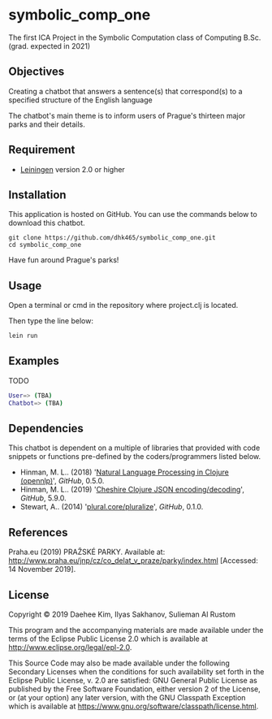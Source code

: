 # symbolic_comp_one

The first ICA Project in the Symbolic Computation class of Computing B.Sc.
(grad. expected in 2021)

## Objectives

Creating a chatbot that answers a sentence(s) that correspond(s) to a specified
structure of the English language

The chatbot's main theme is to inform users of Prague's thirteen major parks
and their details.

## Requirement

* [Leiningen](https://leiningen.org/) version 2.0 or higher

## Installation

This application is hosted on GitHub. You can use the commands below to
download this chatbot.
```
git clone https://github.com/dhk465/symbolic_comp_one.git
cd symbolic_comp_one
```
Have fun around Prague's parks!

## Usage

Open a terminal or cmd in the repository where project.clj is located.

Then type the line below:
```bash
lein run
```

## Examples

TODO

```bash
User=> (TBA)
Chatbot=> (TBA)
```

## Dependencies

This chatbot is dependent on a multiple of libraries that provided with
code snippets or functions pre-defined by the coders/programmers listed below.

* Hinman, M. L.. (2018) '[Natural Language Processing in Clojure (opennlp)](https://github.com/dakrone/clojure-opennlp)', _GitHub_, 0.5.0.
* Hinman, M. L.. (2019) '[Cheshire Clojure JSON encoding/decoding](https://github.com/dakrone/cheshire)', _GitHub_, 5.9.0.
* Stewart, A.. (2014) '[plural.core/pluralize](https://github.com/stewart/plural.clj)', _GitHub_, 0.1.0.


## References

Praha.eu (2019) PRAŽSKÉ PARKY. Available at: http://www.praha.eu/jnp/cz/co_delat_v_praze/parky/index.html [Accessed: 14 November 2019].


## License

Copyright © 2019 Daehee Kim, Ilyas Sakhanov, Sulieman Al Rustom

This program and the accompanying materials are made available under the
terms of the Eclipse Public License 2.0 which is available at
http://www.eclipse.org/legal/epl-2.0.

This Source Code may also be made available under the following Secondary
Licenses when the conditions for such availability set forth in the Eclipse
Public License, v. 2.0 are satisfied: GNU General Public License as published by
the Free Software Foundation, either version 2 of the License, or (at your
option) any later version, with the GNU Classpath Exception which is available
at https://www.gnu.org/software/classpath/license.html.
